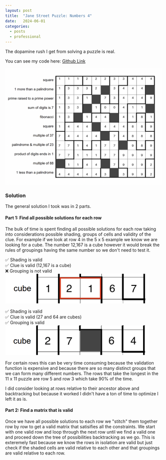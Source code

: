 ```yaml
---
layout: post
title:  "Jane Street Puzzle: Numbers 4"
date:   2024-06-01
categories: 
  - posts
  - professional
---
```

The dopamine rush I get from solving a puzzle is real. 

You can see my code here: [Github Link](https://github.com/KFoxder/jane_street_puzzle)

![Numbers 4 Solution](/assets/js_numbers_4_solution.png)

### Solution 

The general solution I took was in 2 parts.

#### Part 1: Find all possible solutions for each row

The bulk of time is spent finding all possible solutions for each row taking into considerations possible shading, groups of cells and validity of the clue. For example if we look at row 4 in the 5 x 5 example we know we are looking for a cube. The number 12,167 is a cube however it would break the rules of groupings having the same number so we don't need to test it. 

✅ Shading is valid <br>
✅ Clue is valid (12,167 is a cube)<br>
❌ Grouping is not valid <br>
![](/assets/js_numbers_4_example_1.png)

✅ Shading is valid <br>
✅ Clue is valid (27 and 64 are cubes)<br>
✅ Grouping is valid <br>
![](/assets/js_numbers_4_example_2.png)

For certain rows this can be very time consuming because the validation function is expensive and because there are so many distinct groups that we can form many different numbers. The rows that take the longest in the 11 x 11 puzzle are row 5 and row 3 which take 90% of the time. 

I did consider looking at rows relative to their ancestor above and backtracking but because it worked I didn't have a ton of time to optimize I left it as is.

#### Part 2: Find a matrix that is valid

Once we have all possible solutions to each row we "stitch" them together row by row to get a valid matrix that satisifies all the constraints. We start with one valid row and loop through the next row until we find a valid one and proceed down the tree of possibilities backtracking as we go. This is exteremely fast because we know the rows in isolation are valid but just check if the shaded cells are valid relative to each other and that groupings are valid relative to each row.










